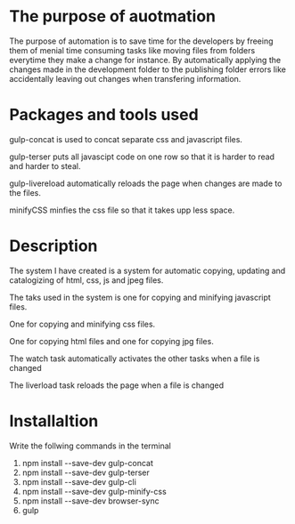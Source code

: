 # The purpose of auotmation
The purpose of automation is to save time for the developers by freeing them of menial 
time consuming tasks like moving files from folders everytime they make a change for instance. 
By automatically applying the changes made in the development folder to the publishing folder 
errors like accidentally leaving out changes when transfering information.

# Packages and tools used
gulp-concat is used to concat separate css and javascript files.

gulp-terser puts all javascipt code on one row so that it is harder to read and harder to steal.

gulp-livereload automatically reloads the page when changes are made to the files.

minifyCSS minfies the css file so that it takes upp less space.

# Description
The system I have created is a system for automatic copying, updating and catalogizing of html, css, js and jpeg files.

The taks used in the system is one for copying and minifying javascript files.

One for copying and minifying css files.

One for copying html files and one for copying jpg files.

The watch task automatically activates the other tasks when a file is changed

The liverload task reloads the page when a file is changed

# Installaltion

Write the follwing commands in the terminal
1. npm install --save-dev gulp-concat
2. npm install --save-dev gulp-terser
3. npm install --save-dev gulp-cli
4. npm install --save-dev gulp-minify-css
5. npm install --save-dev browser-sync
6. gulp
